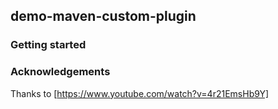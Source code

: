 ## demo-maven-custom-plugin

### Getting started 

### Acknowledgements
Thanks to [https://www.youtube.com/watch?v=4r21EmsHb9Y]